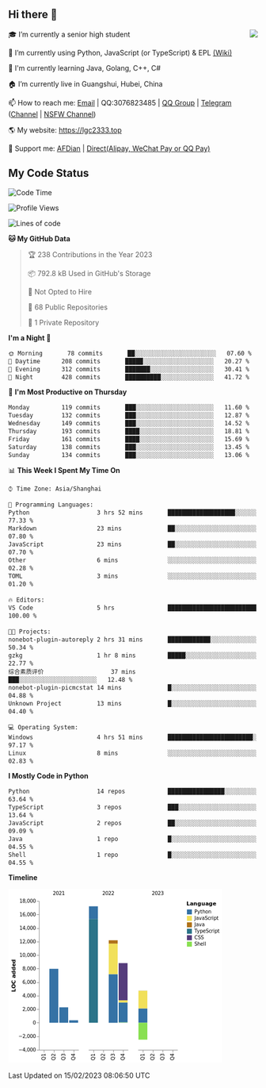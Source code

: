 ## Hi there 👋

<div width="50%">
<img align="right" src="https://readme.lgc2333.top/api?username=lgc2333&show_icons=true" />
</div>

🎓 I’m currently a senior high student

📝 I’m currently using Python, JavaScript (or TypeScript) & EPL [(Wiki)](https://en.wikipedia.org/wiki/Easy_Programming_Language)

📒 I'm currently learning Java, Golang, C++, C#

🏠 I’m currently live in Guangshui, Hubei, China

📫 How to reach me: [Email](mailto:lgc2333@126.com) | QQ:3076823485 | [QQ Group](https://jq.qq.com/?_wv=1027&k=ktwOHdU2) | [Telegram](https://t.me/@lgc2333) ([Channel](https://t.me/stu2333_pd) | [NSFW Channel](https://t.me/stu_collection))

🌎 My website: <https://lgc2333.top>

🤝 Support me: [AFDian](https://afdian.net/@lgc2333) | [Direct(Alipay, WeChat Pay or QQ Pay)](https://s2.loli.net/2022/02/03/MLqe53BjWOAhpcF.png)

## My Code Status

<!--START_SECTION:waka-->
![Code Time](http://img.shields.io/badge/Code%20Time-1%2C045%20hrs%2035%20mins-blue)

![Profile Views](http://img.shields.io/badge/Profile%20Views-31-blue)

![Lines of code](https://img.shields.io/badge/From%20Hello%20World%20I%27ve%20Written-51%20Thousand%20lines%20of%20code-blue)

**🐱 My GitHub Data** 

> 🏆 238 Contributions in the Year 2023
 > 
> 📦 792.8 kB Used in GitHub's Storage 
 > 
> 🚫 Not Opted to Hire
 > 
> 📜 68 Public Repositories 
 > 
> 🔑 1 Private Repository 
 > 
**I'm a Night 🦉** 

```text
🌞 Morning       78 commits       ██░░░░░░░░░░░░░░░░░░░░░░░   07.60 % 
🌆 Daytime      208 commits       █████░░░░░░░░░░░░░░░░░░░░   20.27 % 
🌃 Evening      312 commits       ███████░░░░░░░░░░░░░░░░░░   30.41 % 
🌙 Night        428 commits       ██████████░░░░░░░░░░░░░░░   41.72 % 

```
📅 **I'm Most Productive on Thursday** 

```text
Monday         119 commits       ███░░░░░░░░░░░░░░░░░░░░░░   11.60 % 
Tuesday        132 commits       ███░░░░░░░░░░░░░░░░░░░░░░   12.87 % 
Wednesday      149 commits       ███░░░░░░░░░░░░░░░░░░░░░░   14.52 % 
Thursday       193 commits       ████░░░░░░░░░░░░░░░░░░░░░   18.81 % 
Friday         161 commits       ████░░░░░░░░░░░░░░░░░░░░░   15.69 % 
Saturday       138 commits       ███░░░░░░░░░░░░░░░░░░░░░░   13.45 % 
Sunday         134 commits       ███░░░░░░░░░░░░░░░░░░░░░░   13.06 % 

```


📊 **This Week I Spent My Time On** 

```text
⌚︎ Time Zone: Asia/Shanghai

💬 Programming Languages: 
Python                   3 hrs 52 mins       ███████████████████░░░░░░   77.33 % 
Markdown                 23 mins             ██░░░░░░░░░░░░░░░░░░░░░░░   07.80 % 
JavaScript               23 mins             ██░░░░░░░░░░░░░░░░░░░░░░░   07.70 % 
Other                    6 mins              ░░░░░░░░░░░░░░░░░░░░░░░░░   02.28 % 
TOML                     3 mins              ░░░░░░░░░░░░░░░░░░░░░░░░░   01.20 % 

🔥 Editors: 
VS Code                  5 hrs               █████████████████████████   100.00 % 

🐱‍💻 Projects: 
nonebot-plugin-autoreply 2 hrs 31 mins       ████████████░░░░░░░░░░░░░   50.34 % 
gzkg                     1 hr 8 mins         █████░░░░░░░░░░░░░░░░░░░░   22.77 % 
综合素质评价                   37 mins             ███░░░░░░░░░░░░░░░░░░░░░░   12.48 % 
nonebot-plugin-picmcstat 14 mins             █░░░░░░░░░░░░░░░░░░░░░░░░   04.88 % 
Unknown Project          13 mins             █░░░░░░░░░░░░░░░░░░░░░░░░   04.40 % 

💻 Operating System: 
Windows                  4 hrs 51 mins       ████████████████████████░   97.17 % 
Linux                    8 mins              ░░░░░░░░░░░░░░░░░░░░░░░░░   02.83 % 

```

**I Mostly Code in Python** 

```text
Python                   14 repos            ████████████████░░░░░░░░░   63.64 % 
TypeScript               3 repos             ███░░░░░░░░░░░░░░░░░░░░░░   13.64 % 
JavaScript               2 repos             ██░░░░░░░░░░░░░░░░░░░░░░░   09.09 % 
Java                     1 repo              █░░░░░░░░░░░░░░░░░░░░░░░░   04.55 % 
Shell                    1 repo              █░░░░░░░░░░░░░░░░░░░░░░░░   04.55 % 

```


**Timeline**

![Chart not found](https://raw.githubusercontent.com/lgc2333/lgc2333/main/charts/bar_graph.png) 


 Last Updated on 15/02/2023 08:06:50 UTC
<!--END_SECTION:waka-->
